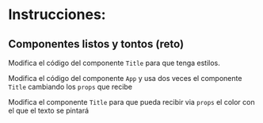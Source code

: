 # Instrucciones:

## Componentes listos y tontos (reto)

Modifica el código del componente `Title` para que tenga estilos.

Modifica el código del componente `App` y usa dos veces el componente
`Title` cambiando los `props` que recibe

Modifica el componente `Title` para que pueda recibir via `props` el color con
el que el texto se pintará
